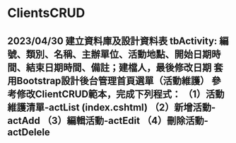 # ClientsCRUD
2023/04/30
建立資料庫及設計資料表 tbActivity: 編號、類別、名稱、主辦單位、活動地點、開始日期時間、結束日期時間、備註；建檔人，最後修改日期
套用Bootstrap設計後台管理首頁選單（活動維護）
參考修改ClientCRUD範本，完成下列程式： 
（1）活動維護清單-actList (index.cshtml) 
（2）新增活動-actAdd 
（3）編輯活動-actEdit 
（4）刪除活動-actDelele
--
